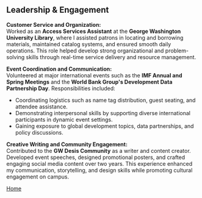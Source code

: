 ## Leadership & Engagement

<div class="justify-text">

<p><strong>Customer Service and Organization:</strong><br>
Worked as an <strong>Access Services Assistant</strong> at the <strong>George Washington University Library</strong>, where I assisted patrons in locating and borrowing materials, maintained catalog systems, and ensured smooth daily operations. This role helped develop strong organizational and problem-solving skills through real-time service delivery and resource management.
</p>

<p><strong>Event Coordination and Communication:</strong><br>
Volunteered at major international events such as the <strong>IMF Annual and Spring Meetings</strong> and the <strong>World Bank Group's Development Data Partnership Day</strong>. Responsibilities included:
</p>

<ul>
  <li>Coordinating logistics such as name tag distribution, guest seating, and attendee assistance.</li>
  <li>Demonstrating interpersonal skills by supporting diverse international participants in dynamic event settings.</li>
  <li>Gaining exposure to global development topics, data partnerships, and policy discussions.</li>
</ul>

<p><strong>Creative Writing and Community Engagement:</strong><br>
Contributed to the <strong>GW Desis Community</strong> as a writer and content creator. Developed event speeches, designed promotional posters, and crafted engaging social media content over two years. This experience enhanced my communication, storytelling, and design skills while promoting cultural engagement on campus.
</p>

</div>


[Home](/.)
